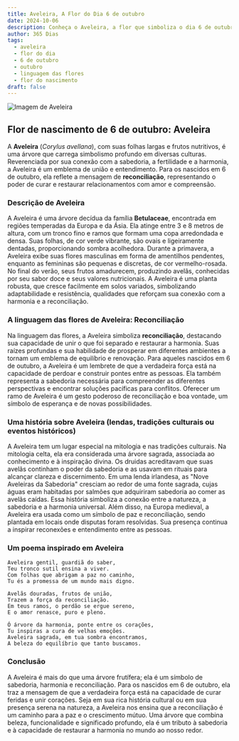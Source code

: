 ```yaml
---
title: Aveleira, A Flor do Dia 6 de outubro
date: 2024-10-06
description: Conheça o Aveleira, a flor que simboliza o dia 6 de outubro e seu significado 'Reconciliação'. Explore a beleza e o simbolismo desta flor encantadora.
author: 365 Dias
tags:
  - aveleira
  - flor do dia
  - 6 de outubro
  - outubro
  - linguagem das flores
  - flor do nascimento
draft: false
---
```


![Imagem de Aveleira](https://cdn.pixabay.com/photo/2019/03/25/18/37/hazel-flowers-4081036_640.jpg#center)

## Flor de nascimento de 6 de outubro: Aveleira

A **Aveleira** (_Corylus avellana_), com suas folhas largas e frutos nutritivos, é uma árvore que carrega simbolismo profundo em diversas culturas. Reverenciada por sua conexão com a sabedoria, a fertilidade e a harmonia, a Aveleira é um emblema de união e entendimento. Para os nascidos em 6 de outubro, ela reflete a mensagem de **reconciliação**, representando o poder de curar e restaurar relacionamentos com amor e compreensão.

### Descrição de Aveleira

A Aveleira é uma árvore decídua da família **Betulaceae**, encontrada em regiões temperadas da Europa e da Ásia. Ela atinge entre 3 e 8 metros de altura, com um tronco fino e ramos que formam uma copa arredondada e densa. Suas folhas, de cor verde vibrante, são ovais e ligeiramente dentadas, proporcionando sombra acolhedora. Durante a primavera, a Aveleira exibe suas flores masculinas em forma de amentilhos pendentes, enquanto as femininas são pequenas e discretas, de cor vermelho-rosada. No final do verão, seus frutos amadurecem, produzindo avelãs, conhecidas por seu sabor doce e seus valores nutricionais. A Aveleira é uma planta robusta, que cresce facilmente em solos variados, simbolizando adaptabilidade e resistência, qualidades que reforçam sua conexão com a harmonia e a reconciliação.

### A linguagem das flores de Aveleira: Reconciliação

Na linguagem das flores, a Aveleira simboliza **reconciliação**, destacando sua capacidade de unir o que foi separado e restaurar a harmonia. Suas raízes profundas e sua habilidade de prosperar em diferentes ambientes a tornam um emblema de equilíbrio e renovação. Para aqueles nascidos em 6 de outubro, a Aveleira é um lembrete de que a verdadeira força está na capacidade de perdoar e construir pontes entre as pessoas. Ela também representa a sabedoria necessária para compreender as diferentes perspectivas e encontrar soluções pacíficas para conflitos. Oferecer um ramo de Aveleira é um gesto poderoso de reconciliação e boa vontade, um símbolo de esperança e de novas possibilidades.

### Uma história sobre Aveleira (lendas, tradições culturais ou eventos históricos)

A Aveleira tem um lugar especial na mitologia e nas tradições culturais. Na mitologia celta, ela era considerada uma árvore sagrada, associada ao conhecimento e à inspiração divina. Os druidas acreditavam que suas avelãs continham o poder da sabedoria e as usavam em rituais para alcançar clareza e discernimento. Em uma lenda irlandesa, as "Nove Aveleiras da Sabedoria" cresciam ao redor de uma fonte sagrada, cujas águas eram habitadas por salmões que adquiriram sabedoria ao comer as avelãs caídas. Essa história simboliza a conexão entre a natureza, a sabedoria e a harmonia universal. Além disso, na Europa medieval, a Aveleira era usada como um símbolo de paz e reconciliação, sendo plantada em locais onde disputas foram resolvidas. Sua presença continua a inspirar reconexões e entendimento entre as pessoas.

### Um poema inspirado em Aveleira

```
Aveleira gentil, guardiã do saber,  
Teu tronco sutil ensina a viver.  
Com folhas que abrigam a paz no caminho,  
Tu és a promessa de um mundo mais digno.  

Avelãs douradas, frutos de união,  
Trazem a força da reconciliação.  
Em teus ramos, o perdão se ergue sereno,  
E o amor renasce, puro e pleno.  

Ó árvore da harmonia, ponte entre os corações,  
Tu inspiras a cura de velhas emoções.  
Aveleira sagrada, em tua sombra encontramos,  
A beleza do equilíbrio que tanto buscamos.  
```

### Conclusão

A Aveleira é mais do que uma árvore frutífera; ela é um símbolo de sabedoria, harmonia e reconciliação. Para os nascidos em 6 de outubro, ela traz a mensagem de que a verdadeira força está na capacidade de curar feridas e unir corações. Seja em sua rica história cultural ou em sua presença serena na natureza, a Aveleira nos ensina que a reconciliação é um caminho para a paz e o crescimento mútuo. Uma árvore que combina beleza, funcionalidade e significado profundo, ela é um tributo à sabedoria e à capacidade de restaurar a harmonia no mundo ao nosso redor.